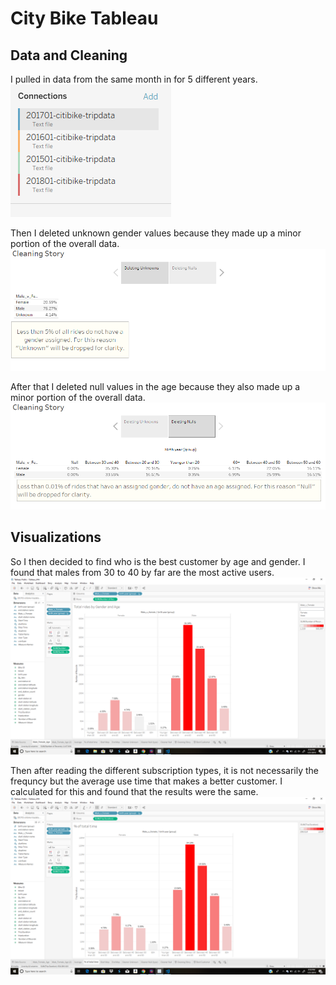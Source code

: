 # City Bike Tableau

## Data and Cleaning
I pulled in data from the same month in for 5 different years.
![alt text](https://github.com/beaubatchelor/bootcamp_coursework/blob/master/Tableau/Screen%20Grabs/data_pic.PNG "Data_snap")

Then I deleted unknown gender values because they made up a minor portion of the overall data.
![alt text](https://github.com/beaubatchelor/bootcamp_coursework/blob/master/Tableau/Screen%20Grabs/unknown_clean.PNG "unknown_clean")

After that I deleted null values in the age because they also made up a minor portion of the overall data.
![alt text](https://github.com/beaubatchelor/bootcamp_coursework/blob/master/Tableau/Screen%20Grabs/null_clean.PNG "null_clean")

## Visualizations
So I then decided to find who is the best customer by age and gender. I found that males from 30 to 40 by far are the most active users. 
![alt text](https://github.com/beaubatchelor/bootcamp_coursework/blob/master/Tableau/Screen%20Grabs/best_customer.PNG "best_customer")

Then after reading the different subscription types, it is not necessarily the frequncy but the average use time that makes a better customer. I calculated for this and found that the results were the same. 
![alt text](https://github.com/beaubatchelor/bootcamp_coursework/blob/master/Tableau/Screen%20Grabs/duration.png "duration")
